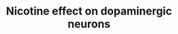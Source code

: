 ---
annotations:
- type: Cell Type Ontology
  value: dopaminergic neuron
- type: Pathway Ontology
  value: nicotine drug pathway
authors:
- Khanspers
- Boghog
- AlexanderPico
- MaintBot
- Madhu Rohini
- Cizar
- DeSl
- Eweitz
description: 'Nicotine is an alkaloid found in tobacco plants. It is a substance that
  acts as a stimulant in humans and is one of the main factors responsible for tobacco
  dependence. When nicotine enters the body, it is distributed quickly through the
  bloodstream, and it can cross the blood-brain barrier to enter the central nervous
  system (CNS). It binds to two main types of nicotinic acetylcholine receptors: the
  ganglion type and the CNS type.  In dopaminergic neurons in the CNS, nicotine binds
  to the CNS-type nicotinic acetylcholine receptors. The main type of CNS receptor
  is composed of alpha 4 beta 2 (CHRNA4, CHRNB2) subunits. It has been shown that
  alpha 6, alpha 5, and beta 3 can also be in the receptor complex to modulate binding
  sensitivity. By binding to the receptor, nicotine causes cell depolarization and
  release of dopamine from the cell through the SNARE complex. Dopamine then binds
  to dopamine receptors (DRD2, DRD3, DRD4) on dopaminergic terminals and activates
  Gi alpha (GNAI1), initiating a feedback loop to inhibit dopamine release. One of
  the key players mediating dopamine signaling is PPP1R1B (also called DARPP-32, dopamine
  and cyclic AMP-regulated phospho-protein). PPP1R1B is a bifunctional signal transduction
  molecule which, by distinct mechanisms, inhibits either a serine/threonine kinase
  (PPKACA or PKA) or a serine/threonine phosphatase (PPP1CA or protein phosphatase
  1). When PPP1R1B is phosphorylated by PPKACA at threonine 34, it is an inhibitor
  of protein phosphatase 1 (PPP1CA), which inhibits dopamine secretion through the
  SNARE complex. When PPP1R1B is phosphorylated by CDK5 at threonine 75, it is converted
  to an inhibitor of PPKACA. Binding of dopamine to D2-like dopamine receptors leads
  to inhibition of adenylate cyclase (ADCY2) via G-protein GNAI1, and decreases PKA-stimulated
  phosphorylation of DARPP-32 at Thr34. This, in turn, relieves the inhibition of
  protein phosphatase 1 (PPP1CA), and inhibits further dopamine release.  Sources:
  [https://www.pharmgkb.org/pathway/PA162355621 Nicotine Pathway in Dopaminergic Neurons
  (PharmGKB)], [http://en.wikipedia.org/wiki/Nicotine Nicotine (Wikipedia)].  Proteins
  on this pathway have targeted assays available via the [https://assays.cancer.gov/available_assays?wp_id=WP1602
  CPTAC Assay Portal]'
last-edited: 2021-05-18
organisms:
- Homo sapiens
redirect_from:
- /index.php/Pathway:WP1602
- /instance/WP1602
schema-jsonld:
- '@context': https://schema.org/
  '@id': https://wikipathways.github.io/pathways/WP1602.html
  '@type': Dataset
  creator:
    '@type': Organization
    name: WikiPathways
  description: 'Nicotine is an alkaloid found in tobacco plants. It is a substance
    that acts as a stimulant in humans and is one of the main factors responsible
    for tobacco dependence. When nicotine enters the body, it is distributed quickly
    through the bloodstream, and it can cross the blood-brain barrier to enter the
    central nervous system (CNS). It binds to two main types of nicotinic acetylcholine
    receptors: the ganglion type and the CNS type.  In dopaminergic neurons in the
    CNS, nicotine binds to the CNS-type nicotinic acetylcholine receptors. The main
    type of CNS receptor is composed of alpha 4 beta 2 (CHRNA4, CHRNB2) subunits.
    It has been shown that alpha 6, alpha 5, and beta 3 can also be in the receptor
    complex to modulate binding sensitivity. By binding to the receptor, nicotine
    causes cell depolarization and release of dopamine from the cell through the SNARE
    complex. Dopamine then binds to dopamine receptors (DRD2, DRD3, DRD4) on dopaminergic
    terminals and activates Gi alpha (GNAI1), initiating a feedback loop to inhibit
    dopamine release. One of the key players mediating dopamine signaling is PPP1R1B
    (also called DARPP-32, dopamine and cyclic AMP-regulated phospho-protein). PPP1R1B
    is a bifunctional signal transduction molecule which, by distinct mechanisms,
    inhibits either a serine/threonine kinase (PPKACA or PKA) or a serine/threonine
    phosphatase (PPP1CA or protein phosphatase 1). When PPP1R1B is phosphorylated
    by PPKACA at threonine 34, it is an inhibitor of protein phosphatase 1 (PPP1CA),
    which inhibits dopamine secretion through the SNARE complex. When PPP1R1B is phosphorylated
    by CDK5 at threonine 75, it is converted to an inhibitor of PPKACA. Binding of
    dopamine to D2-like dopamine receptors leads to inhibition of adenylate cyclase
    (ADCY2) via G-protein GNAI1, and decreases PKA-stimulated phosphorylation of DARPP-32
    at Thr34. This, in turn, relieves the inhibition of protein phosphatase 1 (PPP1CA),
    and inhibits further dopamine release.  Sources: [https://www.pharmgkb.org/pathway/PA162355621
    Nicotine Pathway in Dopaminergic Neurons (PharmGKB)], [http://en.wikipedia.org/wiki/Nicotine
    Nicotine (Wikipedia)].  Proteins on this pathway have targeted assays available
    via the [https://assays.cancer.gov/available_assays?wp_id=WP1602 CPTAC Assay Portal]'
  keywords:
  - CHRNA4
  - CHRNA5
  - Nicotine
  - Tyrosine
  - DRD4
  - DRD3
  - ATP
  - PPP1R1B
  - SLC18A2
  - PPP1CA
  - cAMP
  - KCNK9
  - Na+
  - KCNK3
  - Dopamine
  - CHRNA3
  - K+
  - CHRNB2
  - Ca++
  - ADCY2
  - DRD2
  - PRKACA
  - GNB1
  - GNG2
  - GNAI1
  - DDC
  - TH
  - CDK5
  - CHRNA6
  - SNARE Complex
  - DOPA
  license: CC0
  name: Nicotine effect on dopaminergic neurons
seo: CreativeWork
title: Nicotine effect on dopaminergic neurons
wpid: WP1602
---